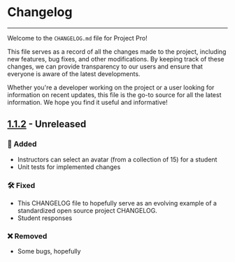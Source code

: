# Changelog

------

Welcome to the `CHANGELOG.md` file for Project Pro!

This file serves as a record of all the changes made to the project, including new features, bug fixes, 
and other modifications. By keeping track of these changes, we can provide transparency to our users 
and ensure that everyone is aware of the latest developments.

Whether you're a developer working on the project or a user looking for information on recent updates, 
this file is the go-to source for all the latest information. We hope you find it useful and informative!

## [1.1.2] - Unreleased

### 🌟 Added

- Instructors can select an avatar (from a collection of 15) for a student
- Unit tests for implemented changes

### 🛠️ Fixed

- This CHANGELOG file to hopefully serve as an evolving example of a standardized open source project CHANGELOG.
- Student responses

### ❌ Removed

- Some bugs, hopefully

[1.1.2]: https://github.com/hopingsteam/ProgressPro-API
